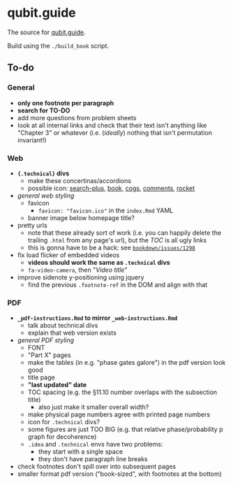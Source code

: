 # qubit.guide

The source for [qubit.guide](https://qubit.guide).

Build using the `./build_book` script.


## To-do

### General

- **only one footnote per paragraph**
- **search for TO-DO**
- add more questions from problem sheets
- look at all internal links and check that their text isn't anything like "Chapter 3" or whatever (i.e. (*ideally*) nothing that isn't permutation invariant!)


### Web

- **`{.technical}` divs**
    + make these concertinas/accordions
    + possible icon: [search-plus](https://fontawesome.com/v4/icon/search-plus), [book](https://fontawesome.com/v4/icon/book), [cogs](https://fontawesome.com/v4/icon/cogs), [comments](https://fontawesome.com/v4/icon/comments), [rocket](https://fontawesome.com/v4/icon/rocket)
- *general web styling*
    + favicon
        * `favicon: "favicon.ico"` in the `index.Rmd` YAML
    + banner image below homepage title?
- pretty urls
    + note that these already sort of work (i.e. you can happily delete the trailing `.html` from any page's url), but the *TOC* is all ugly links
    + this is gonna have to be a hack: see [`bookdown/issues/1298`](https://github.com/rstudio/bookdown/issues/1298)
- fix load flicker of embedded videos
    + **videos should work the same as `.technical` divs**
    + `fa-video-camera`, then "*Video title*"
- improve sidenote y-positioning using jquery
    + find the previous `.footnote-ref` in the DOM and align with that

### PDF

- **`_pdf-instructions.Rmd` to mirror `_web-instructions.Rmd`**
    + talk about technical divs
    + explain that web version exists
- *general PDF styling*
    + FONT
    + "Part X" pages
    + make the tables (in e.g. "phase gates galore") in the pdf version look good
    + title page
    + **"last updated" date**
    + TOC spacing (e.g. the §11.10 number overlaps with the subsection title)
        * also just make it smaller overall width?
    + make physical page numbers agree with printed page numbers
    + icon for `.technical` divs?
    + some figures are just TOO BIG (e.g. that relative phase/probability p graph for decoherence)
    + `.idea` and `.technical` envs have two problems:
        * they start with a single space
        * they don't have paragraph line breaks
- check footnotes don't spill over into subsequent pages
- smaller format pdf version ("book-sized", with footnotes at the bottom)
